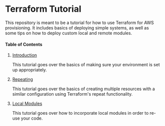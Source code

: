 # Terraform Tutorial

This repository is meant to be a tutorial for how to use Terraform for AWS provisioning. It includes basics of deploying simple systems, as well as some tips on how to deploy custom local and remote modules.

#### Table of Contents

1. [Introduction](./1-introduction)
    
    This tutorial goes over the basics of making sure your environment is set up appropriately.

2. [Repeating](./2-repeating)

    This tutorial goes over the basics of creating multiple resources with a similar configuration using Terraform's repeat functionality.

3. [Local Modules](./3-local-modules)
    
    This tutorial goes over how to incorporate local modules in order to re-use your code. 

